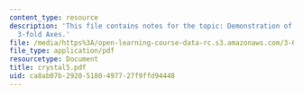 ```yaml
---
content_type: resource
description: 'This file contains notes for the topic: Demonstration of 2-fold and
  3-fold Axes.'
file: /media/https%3A/open-learning-course-data-rc.s3.amazonaws.com/3-60-symmetry-structure-and-tensor-properties-of-materials-fall-2005/ca8ab07b29205180497727f9ffd94448_crystal5.pdf
file_type: application/pdf
resourcetype: Document
title: crystal5.pdf
uid: ca8ab07b-2920-5180-4977-27f9ffd94448
---
```

